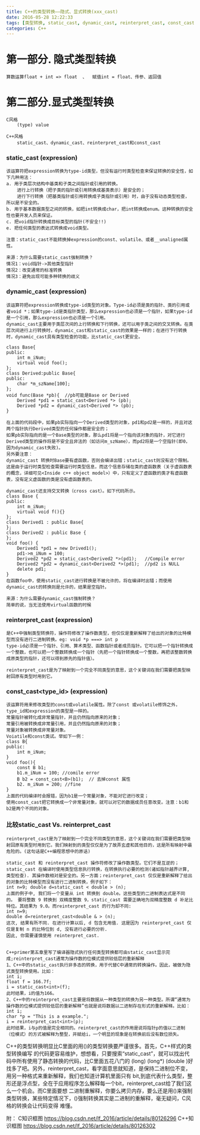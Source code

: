 ```yaml
---
title: C++的类型转换——隐式、显式转换(xxx_cast)
date: 2016-05-28 12:22:33
tags: [类型转换, static_cast, dynamic_cast, reinterpret_cast, const_cast]
categories: C++
---
```


# 第一部分. 隐式类型转换
    算数运算float + int => float  、  赋值int = float、传参、返回值


# 第二部分.显式类型转换
    C风格
        (type) value

    C++风格
        static_cast、dynamic_cast、reinterpret_cast和const_cast 

<!-- more -->

### static_cast<type-id> (expression)
    该运算符把expression转换为type-id类型，但没有运行时类型检查来保证转换的安全性，如下几种用法：
    a. 用于类层次结构中基类和子类之间指针或引用的转换。
        进行上行转换（把子类的指针或引用转换成基类表示）是安全的；
        进行下行转换（把基类指针或引用转换成子类指针或引用）时，由于没有动态类型检查，所以是不安全的。
    b. 用于基本数据类型之间的转换，如把int转换成char，把int转换成enum。这种转换的安全性也要开发人员来保证。
    c. 把void指针转换成目标类型的指针(不安全!!)
    e. 把任何类型的表达式转换成void类型。

    注意：static_cast不能转换掉expression的const、volatile、或者__unaligned属性。

    来源：为什么需要static_cast强制转换？
    情况1：void指针->其他类型指针
    情况2：改变通常的标准转换
    情况3：避免出现可能多种转换的歧义

### dynamic_cast<type-id> (expression)
    该运算符把expression转换成type-id类型的对象。Type-id必须是类的指针、类的引用或者void *；如果type-id是类指针类型，那么expression也必须是一个指针，如果type-id是一个引用，那么expression也必须是一个引用。
    dynamic_cast主要用于类层次间的上行转换和下行转换，还可以用于类之间的交叉转换。在类层次间进行上行转换时，dynamic_cast和static_cast的效果是一样的；在进行下行转换时，dynamic_cast具有类型检查的功能，比static_cast更安全。

    class Base{
    public:
        int m_iNum;
        virtual void foo();
    };
    class Derived:public Base{
    public:
        char *m_szName[100];
    };
    void func(Base *pb){  //pb可能是Base or Derived
        Derived *pd1 = static_cast<Derived *> (pb);
        Derived *pd2 = dynamic_cast<Derived *> (pb);
    }

    在上面的代码段中，如果pb实际指向一个Derived类型的对象，pd1和pd2是一样的，并且对这两个指针执行Derived类型的任何操作都是安全的；
    如果pb实际指向的是一个Base类型的对象，那么pd1将是一个指向该对象的指针，对它进行Derived类型的操作将是不安全且非法的（如访问m_szName），而pd2将是一个空指针(即0，因为dynamic_cast失败)。
    另外要注意：
    dynamic_cast 转换时Base要有虚函数，否则会编译出错；static_cast则没有这个限制。这是由于运行时类型检查需要运行时类型信息，而这个信息存储在类的虚函数表（关于虚函数表的概念，详细可见<Inside c++ object model>）中，只有定义了虚函数的类才有虚函数表，没有定义虚函数的类是没有虚函数表的。
    
    dynamic_cast还支持交叉转换（cross cast）。如下代码所示。
    class Base {
    public:
        int m_iNum;
        virtual void f(){}
    };
    class Derived1 : public Base{
    };
    class Derived2 : public Base {
    };
    void foo() {
        Derived1 *pd1 = new Drived1();
        pd1->m_iNum = 100;
        Derived2 *pd2 = static_cast<Derived2 *>(pd1);   //Compile error
        Derived2 *pd2 = dynamic_cast<Derived2 *>(pd1);  //pd2 is NULL
        delete pd1;
    }
    在函数foo中，使用static_cast进行转换是不被允许的，将在编译时出错；而使用 dynamic_cast的转换则是允许的，结果是空指针。

    来源：为什么需要dynamic_cast强制转换？
    简单的说，当无法使用virtual函数的时候

### reinterpret_cast<type-id> (expression) 
    是C++中强制类型转换符，操作符修改了操作数类型，但仅仅是重新解释了给出的对象的比特模型而没有进行二进制转换。eg: void *p ===> int p
    type-id必须是一个指针、引用、算术类型、函数指针或者成员指针。它可以把一个指针转换成一个整数，也可以把一个整数转换成一个指针（先把一个指针转换成一个整数，再把该整数转换成原类型的指针，还可以得到原先的指针值）。

    reinterpret_cast是为了映射到一个完全不同类型的意思，这个关键词在我们需要把类型映射回原有类型时用到它。


### const_cast<type_id> (expression)
    该运算符用来修改类型的const或volatile属性。除了const 或volatile修饰之外， type_id和expression的类型是一样的。
    常量指针被转化成非常量指针，并且仍然指向原来的对象；
    常量引用被转换成非常量引用，并且仍然指向原来的对象；
    常量对象被转换成非常量对象。
    Voiatile和const类试。举如下一例：
    class B{
    public:
        int m_iNum;
    }
    void foo(){
        const B b1;
        b1.m_iNum = 100; //comile error
        B b2 = const_cast<B>(b1);  // 去掉const 属性
        b2. m_iNum = 200; //fine
    }
    上面的代码编译时会报错，因为b1是一个常量对象，不能对它进行改变；
    使用const_cast把它转换成一个非常量对象，就可以对它的数据成员任意改变。注意：b1和b2是两个不同的对象。




### 比较static_cast Vs. reinterpret_cast
    reinterpret_cast是为了映射到一个完全不同类型的意思，这个关键词在我们需要把类型映射回原有类型时用到它。我们映射到的类型仅仅是为了故弄玄虚和其他目的，这是所有映射中最危险的。(这句话是C++编程思想中的原话)

    static_cast 和 reinterpret_cast 操作符修改了操作数类型。它们不是互逆的； static_cast 在编译时使用类型信息执行转换，在转换执行必要的检测(诸如指针越界计算, 类型检查). 其操作数相对是安全的。另一方面；reinterpret_cast 仅仅是重新解释了给出的对象的比特模型而没有进行二进制转换，例子如下：
    int n=9; double d=static_cast < double > (n);
    上面的例子中, 我们将一个变量从 int 转换到 double。这些类型的二进制表达式是不同的。 要将整数 9 转换到 双精度整数 9，static_cast 需要正确地为双精度整数 d 补足比特位。其结果为 9.0。而reinterpret_cast 的行为却不同:
    int n=9;
    double d=reinterpret_cast<double & > (n);
    这次, 结果有所不同. 在进行计算以后, d 包含无用值. 这是因为 reinterpret_cast 仅仅是复制 n 的比特位到 d, 没有进行必要的分析.
    因此, 你需要谨慎使用 reinterpret_cast.


    C++primer第五章里写了编译器隐式执行任何类型转换都可由static_cast显示完成;reinterpret_cast通常为操作数的位模式提供较低层的重新解释
    1、C++中的static_cast执行非多态的转换，用于代替C中通常的转换操作。因此，被做为隐式类型转换使用。比如： 
    int i; 
    float f = 166.7f; 
    i = static_cast<int>(f); 
    此时结果，i的值为166。 
    2、C++中的reinterpret_cast主要是将数据从一种类型的转换为另一种类型。所谓“通常为操作数的位模式提供较低层的重新解释”也就是说将数据以二进制存在形式的重新解释。比如：
    int i;
    char *p = "This is a example.";
    i = reinterpret_cast<int>(p);
    此时结果，i与p的值是完全相同的。reinterpret_cast的作用是说将指针p的值以二进制（位模式）的方式被解释为整型，并赋给i，一个明显的现象是在转换前后没有数位损失。

  
    

C++的类型转换明显比C里面的用()的类型转换要严谨很多。首先，C++样式的类型转换编写 的代码更容易维护，想想看，只要搜索“static_cast”，就可以找出代码中所有使用了静态转换的代码，比C里面五花八门的 (long) (long*) (double )好找多了吧。另外，reinterpret_cast，看字面意思就知道，是保持二进制位不变，用另一种格式来重新解释，我们也知道计算机里面只有 bit,到底代表什么类型，整形还是浮点型，全在于应用程序怎么解释每一个bit，reinterpret_cast给了我们这么一个机会。而C里面要想 二进制重解释，你要么拷贝内存，要么还是用()来强制类型转换，某些特定情况下，()强制转换其实是二进制的重解释，毫无疑问，C风格的转换会让代码变得 难懂。


附：
C知识框图
https://blog.csdn.net/lf_2016/article/details/80126296
C++知识框图
https://blog.csdn.net/lf_2016/article/details/80126302
